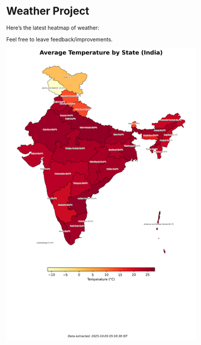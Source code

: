 # Weather Project

Here’s the latest heatmap of weather:

Feel free to leave feedback/improvements.

![India Heatmap](docs/assets/india_heatmap.png?v=E1B071)
